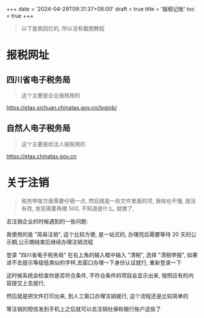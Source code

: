 +++
date = '2024-04-29T09:31:37+08:00'
draft = true
title = '报税记账'
toc = true
+++

> 以下是我回忆的, 所以没有截图教程

# 报税网址

## 四川省电子税务局

> 这个主要是企业报税用的

https://etax.sichuan.chinatax.gov.cn/loginb/

## 自然人电子税务局

> 这个主要是给法人报税用的

https://etax.chinatax.gov.cn

# 关于注销

> 税务申报方面需要仔细一点, 然后就是一些文件里面的项, 我啥也不懂, 就没有改, 发现需要再缴 500, 不知道是什么, 就缴了,

去注销企业的时候遇到的一些问题:

我使用的是 "简易注销", 这个比较方便, 是一站式的, 办理完后需要等待 20 天的公示期,公示期结束后继续办理注销流程

登录 "四川省电子税务局" 在右上角的输入框中输入 "清税", 选择 "清税申报", 如果进不去提示等级低类似的字样,去窗口办理一下身份认证就行, 重新登录一下

这时候系统会检查你是否符合条件, 不符合条件的项目会显示出来, 按照应有的内容提交上去就行,

然后就是把文件打印出来, 到人工窗口办理注销就行, 这个流程还是比较简单的

等注销的短信发到手机上之后就可以去注销社保和银行账户这些了
